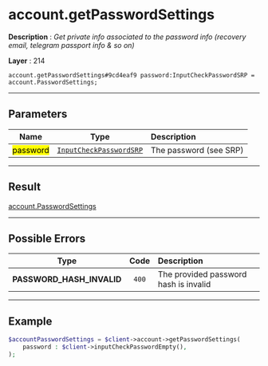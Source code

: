 # account.getPasswordSettings

**Description** : *Get private info associated to the password info \(recovery email, telegram passport info &amp; so on\)*

**Layer** : 214

```tl
account.getPasswordSettings#9cd4eaf9 password:InputCheckPasswordSRP = account.PasswordSettings;
```

---

## Parameters

| Name | Type | Description |
| :---: | :---: | :--- |
| <mark>password</mark> | [`InputCheckPasswordSRP`](type/InputCheckPasswordSRP) | The password (see SRP) |

---

## Result

[account.PasswordSettings](type/account.PasswordSettings)

---

## Possible Errors

| Type | Code | Description |
| :---: | :---: | :--- |
| **PASSWORD_HASH_INVALID** | `400` | The provided password hash is invalid |

---

## Example

```php
$accountPasswordSettings = $client->account->getPasswordSettings(
	password : $client->inputCheckPasswordEmpty(),
);
```
